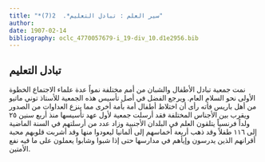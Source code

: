 ```yaml
---
title: "*سير العلم : تبادل التعليم*.  2(7)"
author: 
date: 1907-02-14
bibliography: oclc_4770057679-i_19-div_10.d1e2956.bib
---
```




##  تبادل التعليم 


 نمت جمعية تبادل الأطفال والشبان من أمم مختلفة نمواً عدة علماء الاجتماع الخطوة الأولى نحو السلام العام. ويرجع الفضل في أصل تأسيس هذه الجمعية للأستاذ توني ماتيو من أهل باريس فأته رأى أن اختلاط أطفال أمة بأمة أخرى مما ينزع العداوات من الصدور ويقرب بين الأجناس المختلفة فقد أرسلت جمعية لأول عهد تأسيسها منذ  أربع  سنين  ٢٥  ولداً فرنسياً يتلقون العلم في البلدان الأجنبية وزاد عدد من أرسلتهم في السنة الماضية إلى  ١١٦  طفلاً وقد ذهب  أربعة  أخماسهم إلى ألمانيا ليعودوا منها وقد أشربت قلوبهم محبة أقرانهم الذين يدرسون وإيأهم في مدارسها حتى إذا شبوا وشابوا يعملون على ما فيه نفع الأمتين. 
